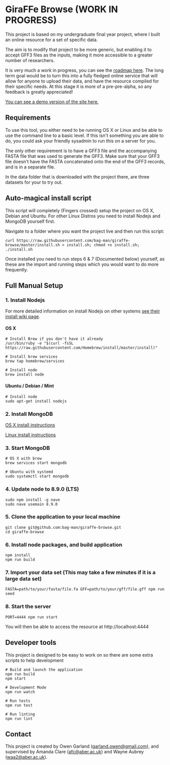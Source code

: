 # GiraFFe Browse (WORK IN PROGRESS)
This project is based on my undergraduate final year project, where I built an online resource for a set of specific data.

The aim is to modify that project to be more generic, but enabling it to accept GFF3 files as the inputs, making it more accessible to a greater number of researchers. 

It is very much a work in progress, you can see the [roadmap here](https://trello.com/b/79lpU9wh/gff3web). The long term goal would be to turn this into a fully fledged online service that will allow for anyone to upload their data, and have the resource compiled for their specific needs. At this stage it is more of a pre-pre-alpha, so any feedback is greatly appreciated!

[You can see a demo version of the site here.](http://praxis.owen.cymru)

## Requirements
To use this tool, you either need to be running OS X or Linux and be able to use the command line to a basic level. If this isn't something you are able to do, you could ask your friendly sysadmin to run this on a server for you. 

The only other requirement is to have a GFF3 file and the accompanying FASTA file that was used to generate the GFF3. Make sure that your GFF3 file doesn't have the FASTA concatenated onto the end of the GFF3 records, and is in a separate file. 

In the data folder that is downloaded with the project there, are three datasets for your to try out. 

## Auto-magical install script
This script will completely (Fingers crossed) setup the project on OS X, Debian and Ubuntu. For other Linux Distros you need to install Nodejs and MongoDB yourself first. 

Navigate to a folder where you want the project live and then run this script:

    curl https://raw.githubusercontent.com/bag-man/giraffe-browse/master/install.sh > install.sh; chmod +x install.sh; ./install.sh

Once installed you need to run steps 6 & 7 (Documented below) yourself, as these are the import and running steps which you would want to do more frequently. 


## Full Manual Setup
### 1. Install Nodejs

For more detailed information on install Nodejs on other systems [see their install wiki page](https://nodejs.org/en/download/package-manager/).

#### OS X
    # Install Brew if you don't have it already
    /usr/bin/ruby -e "$(curl -fsSL https://raw.githubusercontent.com/Homebrew/install/master/install)"
    
    # Install brew services
    brew tap homebrew/services

    # Install node
    brew install node

#### Ubuntu / Debian / Mint
    # Install node
    sudo apt-get install nodejs

### 2. Install MongoDB
[OS X install instructions](https://docs.mongodb.com/manual/tutorial/install-mongodb-on-os-x/#install-mongodb-community-edition-with-homebrew)

[Linux install instructions](https://docs.mongodb.com/manual/administration/install-on-linux/#recommended)

### 3. Start MongoDB

    # OS X with brew
    brew services start mongodb

    # Ubuntu with systemd
    sudo systemctl start mongodb

### 4. Update node to 8.9.0 (LTS)
    sudo npm install -g nave 
    sudo nave usemain 8.9.0

### 5. Clone the application to your local machine
    git clone git@github.com:bag-man/giraffe-browse.git
    cd giraffe-browse

### 6. Install node packages, and build application
    npm install
    npm run build

### 7. Import your data set (This may take a few minutes if it is a large data set)
    FASTA=path/to/your/fasta/file.fa GFF=path/to/your/gff/file.gff npm run seed  

### 8. Start the server
    PORT=4444 npm run start

You will then be able to access the resource at http://localhost:4444

## Developer tools
This project is designed to be easy to work on so there are some extra scripts to help development

    # Build and launch the application
    npm run build
    npm start

    # Development Mode
    npm run watch

    # Run tests
    npm run test

    # Run linting
    npm run lint

## Contact
This project is created by Owen Garland (garland.owen@gmail.com), and supervised by Amanda Clare (afc@aber.ac.uk) and Wayne Aubrey (waa2@aber.ac.uk). 
